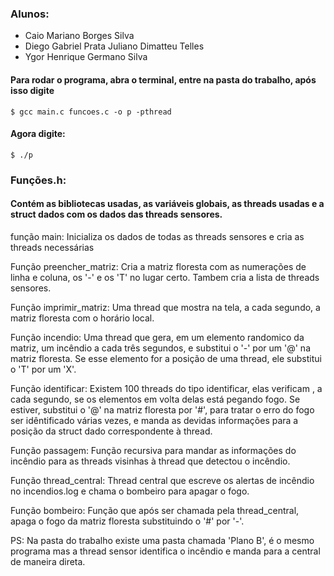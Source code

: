 ### Alunos:
  - Caio Mariano Borges Silva
  - Diego Gabriel Prata Juliano Dimatteu Telles
  - Ygor Henrique Germano Silva

#### Para rodar o programa, abra o terminal, entre na pasta do trabalho, após isso digite 
	$ gcc main.c funcoes.c -o p -pthread
#### Agora digite:
	$ ./p

### Funções.h:
#### Contém as bibliotecas usadas, as variáveis globais, as threads usadas e a struct dados com os dados das threads sensores. 

função main:
	Inicializa os dados de todas as threads sensores e cria as threads necessárias

Função preencher_matriz:
	Cria a matriz floresta com as numerações de linha e coluna, os '-' e os 'T' no lugar certo. Tambem cria a lista de threads sensores.

Função imprimir_matriz:
	Uma thread que mostra na tela, a cada segundo, a matriz floresta com o horário local.

Função incendio:
	Uma thread que gera, em um elemento randomico da matriz, um incêndio a cada três segundos, e substitui o '-' por um '@' na matriz floresta. Se esse elemento for a posição de uma thread, ele substitui o 'T' por um 'X'.

Função 	identificar:
	Existem 100 threads do tipo identificar, elas verificam , a cada segundo, se os elementos em volta delas está pegando fogo. Se estiver, substitui o '@' na matriz floresta por '#', para tratar o erro do fogo ser idêntificado várias vezes, e manda as devidas informações para a posição da struct dado correspondente à thread.

Função passagem:
	Função recursiva para mandar as informações do incêndio para as threads visinhas à thread que detectou o incêndio.

Função thread_central:
	Thread central que escreve os alertas de incêndio no incendios.log e chama o bombeiro para apagar o fogo.

Função bombeiro:
	Função que após ser chamada pela thread_central, apaga o fogo da matriz floresta substituindo o '#' por '-'.


PS:
	Na pasta do trabalho existe uma pasta chamada 'Plano B', é o mesmo programa mas a thread sensor identifica o incêndio e manda para a central de maneira direta. 
